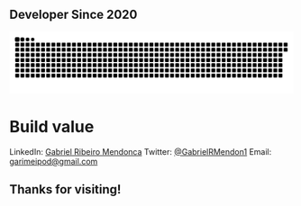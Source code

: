           
## Developer Since 2020

![Snake animation](https://github.com/GabrielMendonca1/GabrielMendonca1/blob/output/github-contribution-grid-snake-dark.svg)

   
# Build value


LinkedIn: [Gabriel Ribeiro Mendonca](https://www.linkedin.com/in/gabriel-ribeiro-mendon%C3%A7a-910692269/)
Twitter: [@GabrielRMendon1](https://twitter.com/GabrielRMendon1)
Email: [garimeipod@gmail.com](mailto:garimeipod@gmail.com)
## Thanks for visiting!


